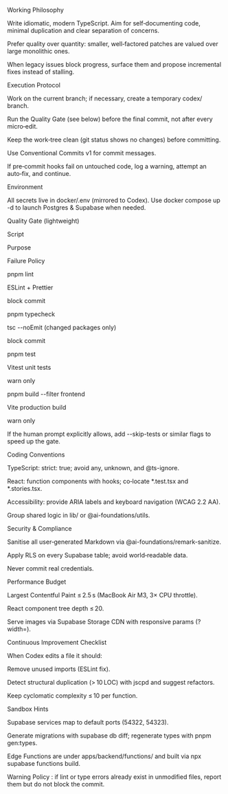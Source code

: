 Working Philosophy

Write idiomatic, modern TypeScript. Aim for self‑documenting code, minimal duplication and clear separation of concerns.

Prefer quality over quantity: smaller, well‑factored patches are valued over large monolithic ones.

When legacy issues block progress, surface them and propose incremental fixes instead of stalling.

Execution Protocol

Work on the current branch; if necessary, create a temporary codex/<topic> branch.

Run the Quality Gate (see below) before the final commit, not after every micro‑edit.

Keep the work‑tree clean (git status shows no changes) before committing.

Use Conventional Commits v1 for commit messages.

If pre‑commit hooks fail on untouched code, log a warning, attempt an auto‑fix, and continue.

Environment

All secrets live in docker/.env (mirrored to Codex). Use docker compose up -d to launch Postgres & Supabase when needed.

Quality Gate (lightweight)

Script

Purpose

Failure Policy

pnpm lint

ESLint + Prettier

block commit

pnpm typecheck

tsc --noEmit (changed packages only)

block commit

pnpm test

Vitest unit tests

warn only

pnpm build --filter frontend

Vite production build

warn only

If the human prompt explicitly allows, add --skip-tests or similar flags to speed up the gate.

Coding Conventions

TypeScript: strict: true; avoid any, unknown, and @ts-ignore.

React: function components with hooks; co‑locate *.test.tsx and *.stories.tsx.

Accessibility: provide ARIA labels and keyboard navigation (WCAG 2.2 AA).

Group shared logic in lib/ or @ai-foundations/utils.

Security & Compliance

Sanitise all user‑generated Markdown via @ai-foundations/remark-sanitize.

Apply RLS on every Supabase table; avoid world‑readable data.

Never commit real credentials.

Performance Budget

Largest Contentful Paint ≤ 2.5 s (MacBook Air M3, 3× CPU throttle).

React component tree depth ≤ 20.

Serve images via Supabase Storage CDN with responsive params (?width=).

Continuous Improvement Checklist

When Codex edits a file it should:

Remove unused imports (ESLint fix).

Detect structural duplication (> 10 LOC) with jscpd and suggest refactors.

Keep cyclomatic complexity ≤ 10 per function.

Sandbox Hints

Supabase services map to default ports (54322, 54323).

Generate migrations with supabase db diff; regenerate types with pnpm gen:types.

Edge Functions are under apps/backend/functions/ and built via npx supabase functions build.

Warning Policy : if lint or type errors already exist in unmodified files, report them but do not block the commit.
